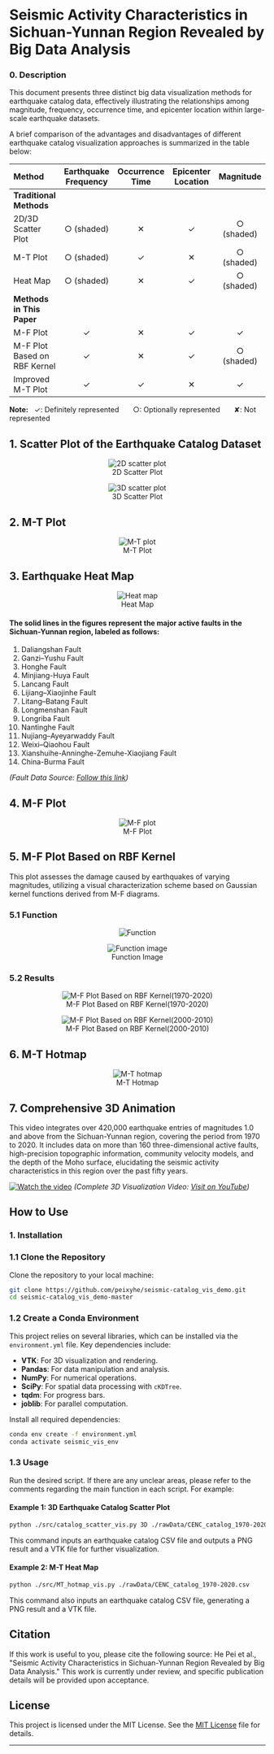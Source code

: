 # Seismic Activity Characteristics in Sichuan-Yunnan Region Revealed by Big Data Analysis

### 0. Description
This document presents three distinct big data visualization methods for earthquake catalog data, effectively illustrating the relationships among magnitude, frequency, occurrence time, and epicenter location within large-scale earthquake datasets.

A brief comparison of the advantages and disadvantages of different earthquake catalog visualization approaches is summarized in the table below:

| **Method**                         | **Earthquake Frequency**   | **Occurrence Time**        | **Epicenter Location**      | **Magnitude**              | **Seismic Hazard**         |
| :--------------------------------- | :------------------------: | :------------------------: | :-------------------------: | :------------------------: | :------------------------: |
| **Traditional Methods**            |                            |                            |                             |                            |                            |
| 2D/3D Scatter Plot                 |           ○ (shaded)       |             ✕              |              ✓             |         ○ (shaded)         |              ✕             |
| M-T Plot                           |           ○ (shaded)       |              ✓             |              ✕             |         ○ (shaded)         |              ✕              |
| Heat Map                           |           ○ (shaded)       |              ✕             |              ✓             |         ○ (shaded)         |              ✕              |
| **Methods in This Paper**          |                            |                            |                             |                            |                            |
| M-F Plot                           |             ✓              |              ✕            |              ✓              |              ✓            |              ✕              |
| M-F Plot Based on RBF Kernel       |             ✓              |              ✕            |              ✓              |              ○ (shaded)    |              ✓              |
| Improved M-T Plot                  |             ✓              |              ✓            |              ✕              |              ✓             |              ✕              |

**Note:** &nbsp; ✓: Definitely represented &nbsp;&nbsp;&nbsp;&nbsp;&nbsp; ○: Optionally represented &nbsp;&nbsp;&nbsp;&nbsp;&nbsp; ✘: Not represented

## 1. Scatter Plot of the Earthquake Catalog Dataset
<p align="center">
  <img src="pic/pic1_a.png" alt="2D scatter plot" /><br />
  2D Scatter Plot
</p>

<p align="center">
  <img src="pic/pic1_b.png" alt="3D scatter plot" /><br />
  3D Scatter Plot
</p>

## 2. M-T Plot
<p align="center">
  <img src="pic/pic1_c.png" alt="M-T plot" /><br />
  M-T Plot
</p>

## 3. Earthquake Heat Map
<p align="center">
  <img src="pic/pic1_d.png" alt="Heat map" /><br />
  Heat Map
</p>

#### The solid lines in the figures represent the major active faults in the Sichuan-Yunnan region, labeled as follows:
1. Daliangshan Fault
2. Ganzi–Yushu Fault
3. Honghe Fault
4. Minjiang-Huya Fault
5. Lancang Fault
6. Lijiang–Xiaojinhe Fault
7. Litang–Batang Fault
8. Longmenshan Fault
9. Longriba Fault
10. Nantinghe Fault
11. Nujiang–Ayeyarwaddy Fault
12. Weixi–Qiaohou Fault
13. Xianshuihe-Anninghe-Zemuhe-Xiaojiang Fault
14. China-Burma Fault

*(Fault Data Source: [Follow this link](http://www.cses.ac.cn/sjcp/ggmx/2024/609.shtml))*

## 4. M-F Plot
<p align="center">
  <img src="pic/pic3.png" alt="M-F plot" /><br />
  M-F Plot
</p>

## 5. M-F Plot Based on RBF Kernel
This plot assesses the damage caused by earthquakes of varying magnitudes, utilizing a visual characterization scheme based on Gaussian kernel functions derived from M-F diagrams.

### 5.1 Function
<p align="center">
  <img src="pic/func.png" alt="Function" /><br />
</p>

<p align="center">
  <img src="pic/pic2.png" alt="Function image" /><br />
  Function Image
</p>

### 5.2 Results
<p align="center">
  <img src="pic/pic4.png" alt="M-F Plot Based on RBF Kernel(1970-2020)" /><br />
  M-F Plot Based on RBF Kernel(1970-2020)
</p>

<p align="center">
  <img src="pic/pic5_d.png" alt="M-F Plot Based on RBF Kernel(2000-2010)" /><br />
  M-F Plot Based on RBF Kernel(2000-2010)
</p>

## 6. M-T Hotmap
<p align="center">
  <img src="pic/pic6.png" alt="M-T hotmap" /><br />
  M-T Hotmap
</p>

## 7. Comprehensive 3D Animation
This video integrates over 420,000 earthquake entries of magnitudes 1.0 and above from the Sichuan-Yunnan region, covering the period from 1970 to 2020. It includes data on more than 160 three-dimensional active faults, high-precision topographic information, community velocity models, and the depth of the Moho surface, elucidating the seismic activity characteristics in this region over the past fifty years.  

[![Watch the video](https://img.youtube.com/vi/QSehgiGvUxA/maxresdefault.jpg)](https://youtu.be/3_mQAKlumz4?si=m6luMTRibVXmUQL6)
*(Complete 3D Visualization Video: [Visit on YouTube](https://youtu.be/3_mQAKlumz4?si=m6luMTRibVXmUQL6))*

## How to Use
### 1. Installation

### 1.1 Clone the Repository
Clone the repository to your local machine:
```bash
git clone https://github.com/peixyhe/seismic-catalog_vis_demo.git
cd seismic-catalog_vis_demo-master
```

### 1.2 Create a Conda Environment
This project relies on several libraries, which can be installed via the `environment.yml` file. Key dependencies include:
- **VTK**: For 3D visualization and rendering.
- **Pandas**: For data manipulation and analysis.
- **NumPy**: For numerical operations.
- **SciPy**: For spatial data processing with `cKDTree`.
- **tqdm**: For progress bars.
- **joblib**: For parallel computation.

Install all required dependencies:
```bash
conda env create -f environment.yml
conda activate seismic_vis_env
```

### 1.3 Usage
Run the desired script. If there are any unclear areas, please refer to the comments regarding the main function in each script. For example:

#### Example 1: 3D Earthquake Catalog Scatter Plot
```bash
python ./src/catalog_scatter_vis.py 3D ./rawData/CENC_catalog_1970-2020.csv
```
This command inputs an earthquake catalog CSV file and outputs a PNG result and a VTK file for further visualization.

#### Example 2: M-T Heat Map
```bash
python ./src/MT_hotmap_vis.py ./rawData/CENC_catalog_1970-2020.csv
```
This command also inputs an earthquake catalog CSV file, generating a PNG result and a VTK file.

## Citation
If this work is useful to you, please cite the following source: He Pei et al., "Seismic Activity Characteristics in Sichuan-Yunnan Region Revealed by Big Data Analysis." This work is currently under review, and specific publication details will be provided upon acceptance.

## License
This project is licensed under the MIT License. See the [MIT License](LICENSE) file for details.

---

